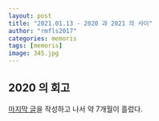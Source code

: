 ```yaml
---
layout: post
title: "2021.01.13 - 2020 과 2021 의 사이"
author: "rmfls2017"
categories: memoris
tags: [memoris]
image: 345.jpg
---
```


## 2020 의 회고

[마지막 글](/interview/2020-07-20-interview-12.md)을 작성하고 나서 약 7개월이 흘렀다. 
